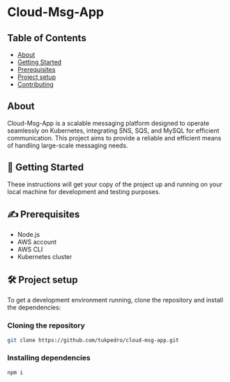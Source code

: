 # Cloud-Msg-App

## Table of Contents

-   [About](#about)
-   [Getting Started](#getting_started)
-   [Prerequisites](#prequisites)
-   [Project setup](#setup)
-   [Contributing](../CONTRIBUTING.md)

## About <a name = "about"></a>

Cloud-Msg-App is a scalable messaging platform designed to operate seamlessly on Kubernetes, integrating SNS, SQS, and MySQL for efficient communication. This project aims to provide a reliable and efficient means of handling large-scale messaging needs.

## 🏁 Getting Started <a name = "getting_started"></a>

These instructions will get your copy of the project up and running on your local machine for development and testing purposes.

## ✍️ Prerequisites <a name = "prerequisites"></a>

-   Node.js
-   AWS account
-   AWS CLI
-   Kubernetes cluster

## 🛠️ Project setup <a name = "setup"></a>

To get a development environment running, clone the repository and install the dependencies:

### Cloning the repository

```bash
git clone https://github.com/tukpedro/cloud-msg-app.git
```

### Installing dependencies

```bash
npm i
```
